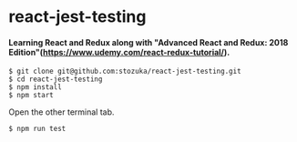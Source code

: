 # react-jest-testing

#### Learning React and Redux along with "Advanced React and Redux: 2018 Edition"(https://www.udemy.com/react-redux-tutorial/).

```
$ git clone git@github.com:stozuka/react-jest-testing.git
$ cd react-jest-testing
$ npm install
$ npm start
```

Open the other terminal tab.

```
$ npm run test
```
